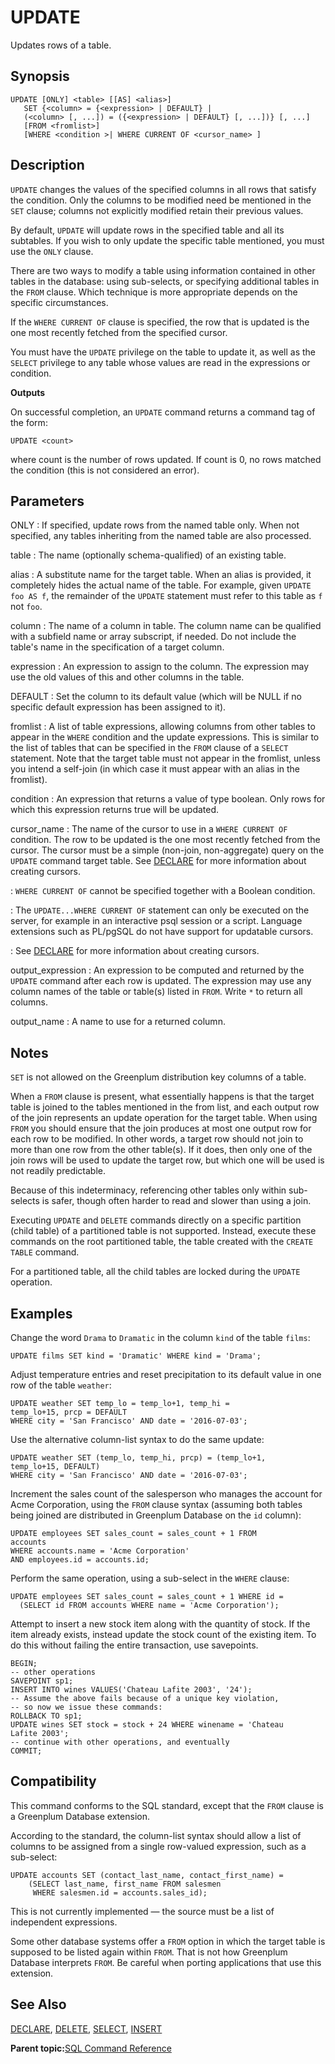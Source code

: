 # UPDATE 

Updates rows of a table.

## Synopsis 

``` {#sql_command_synopsis}
UPDATE [ONLY] <table> [[AS] <alias>]
   SET {<column> = {<expression> | DEFAULT} |
   (<column> [, ...]) = ({<expression> | DEFAULT} [, ...])} [, ...]
   [FROM <fromlist>]
   [WHERE <condition >| WHERE CURRENT OF <cursor_name> ]
```

## Description 

`UPDATE` changes the values of the specified columns in all rows that satisfy the condition. Only the columns to be modified need be mentioned in the `SET` clause; columns not explicitly modified retain their previous values.

By default, `UPDATE` will update rows in the specified table and all its subtables. If you wish to only update the specific table mentioned, you must use the `ONLY` clause.

There are two ways to modify a table using information contained in other tables in the database: using sub-selects, or specifying additional tables in the `FROM` clause. Which technique is more appropriate depends on the specific circumstances.

If the `WHERE CURRENT OF` clause is specified, the row that is updated is the one most recently fetched from the specified cursor.

You must have the `UPDATE` privilege on the table to update it, as well as the `SELECT` privilege to any table whose values are read in the expressions or condition.

**Outputs**

On successful completion, an `UPDATE` command returns a command tag of the form:

```
UPDATE <count>
```

where count is the number of rows updated. If count is 0, no rows matched the condition \(this is not considered an error\).

## Parameters 

ONLY
:   If specified, update rows from the named table only. When not specified, any tables inheriting from the named table are also processed.

table
:   The name \(optionally schema-qualified\) of an existing table.

alias
:   A substitute name for the target table. When an alias is provided, it completely hides the actual name of the table. For example, given `UPDATE foo AS f`, the remainder of the `UPDATE` statement must refer to this table as `f` not `foo`.

column
:   The name of a column in table. The column name can be qualified with a subfield name or array subscript, if needed. Do not include the table's name in the specification of a target column.

expression
:   An expression to assign to the column. The expression may use the old values of this and other columns in the table.

DEFAULT
:   Set the column to its default value \(which will be NULL if no specific default expression has been assigned to it\).

fromlist
:   A list of table expressions, allowing columns from other tables to appear in the `WHERE` condition and the update expressions. This is similar to the list of tables that can be specified in the `FROM` clause of a `SELECT` statement. Note that the target table must not appear in the fromlist, unless you intend a self-join \(in which case it must appear with an alias in the fromlist\).

condition
:   An expression that returns a value of type boolean. Only rows for which this expression returns true will be updated.

cursor\_name
:   The name of the cursor to use in a `WHERE CURRENT OF` condition. The row to be updated is the one most recently fetched from the cursor. The cursor must be a simple \(non-join, non-aggregate\) query on the `UPDATE` command target table. See [DECLARE](DECLARE.html) for more information about creating cursors.

:   `WHERE CURRENT OF` cannot be specified together with a Boolean condition.

:   The `UPDATE...WHERE CURRENT OF` statement can only be executed on the server, for example in an interactive psql session or a script. Language extensions such as PL/pgSQL do not have support for updatable cursors.

:   See [DECLARE](DECLARE.html) for more information about creating cursors.

output\_expression
:   An expression to be computed and returned by the `UPDATE` command after each row is updated. The expression may use any column names of the table or table\(s\) listed in `FROM`. Write `*` to return all columns.

output\_name
:   A name to use for a returned column.

## Notes 

`SET` is not allowed on the Greenplum distribution key columns of a table.

When a `FROM` clause is present, what essentially happens is that the target table is joined to the tables mentioned in the from list, and each output row of the join represents an update operation for the target table. When using `FROM` you should ensure that the join produces at most one output row for each row to be modified. In other words, a target row should not join to more than one row from the other table\(s\). If it does, then only one of the join rows will be used to update the target row, but which one will be used is not readily predictable.

Because of this indeterminacy, referencing other tables only within sub-selects is safer, though often harder to read and slower than using a join.

Executing `UPDATE` and `DELETE` commands directly on a specific partition \(child table\) of a partitioned table is not supported. Instead, execute these commands on the root partitioned table, the table created with the `CREATE TABLE` command.

For a partitioned table, all the child tables are locked during the `UPDATE` operation.

## Examples 

Change the word `Drama` to `Dramatic` in the column `kind` of the table `films`:

```
UPDATE films SET kind = 'Dramatic' WHERE kind = 'Drama';
```

Adjust temperature entries and reset precipitation to its default value in one row of the table `weather`:

```
UPDATE weather SET temp_lo = temp_lo+1, temp_hi = 
temp_lo+15, prcp = DEFAULT
WHERE city = 'San Francisco' AND date = '2016-07-03';
```

Use the alternative column-list syntax to do the same update:

```
UPDATE weather SET (temp_lo, temp_hi, prcp) = (temp_lo+1, 
temp_lo+15, DEFAULT)
WHERE city = 'San Francisco' AND date = '2016-07-03';
```

Increment the sales count of the salesperson who manages the account for Acme Corporation, using the `FROM` clause syntax \(assuming both tables being joined are distributed in Greenplum Database on the `id` column\):

```
UPDATE employees SET sales_count = sales_count + 1 FROM 
accounts
WHERE accounts.name = 'Acme Corporation'
AND employees.id = accounts.id;
```

Perform the same operation, using a sub-select in the `WHERE` clause:

```
UPDATE employees SET sales_count = sales_count + 1 WHERE id =
  (SELECT id FROM accounts WHERE name = 'Acme Corporation');
```

Attempt to insert a new stock item along with the quantity of stock. If the item already exists, instead update the stock count of the existing item. To do this without failing the entire transaction, use savepoints.

```
BEGIN;
-- other operations
SAVEPOINT sp1;
INSERT INTO wines VALUES('Chateau Lafite 2003', '24');
-- Assume the above fails because of a unique key violation,
-- so now we issue these commands:
ROLLBACK TO sp1;
UPDATE wines SET stock = stock + 24 WHERE winename = 'Chateau 
Lafite 2003';
-- continue with other operations, and eventually
COMMIT;
```

## Compatibility 

This command conforms to the SQL standard, except that the `FROM` clause is a Greenplum Database extension.

According to the standard, the column-list syntax should allow a list of columns to be assigned from a single row-valued expression, such as a sub-select:

```
UPDATE accounts SET (contact_last_name, contact_first_name) =
    (SELECT last_name, first_name FROM salesmen
     WHERE salesmen.id = accounts.sales_id);
```

This is not currently implemented — the source must be a list of independent expressions.

Some other database systems offer a `FROM` option in which the target table is supposed to be listed again within `FROM`. That is not how Greenplum Database interprets `FROM`. Be careful when porting applications that use this extension.

## See Also 

[DECLARE](DECLARE.html), [DELETE](DELETE.html), [SELECT](SELECT.html), [INSERT](INSERT.html)

**Parent topic:**[SQL Command Reference](../sql_commands/sql_ref.html)

